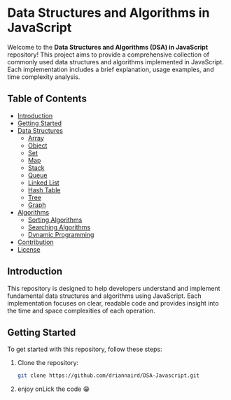 # Data Structures and Algorithms in JavaScript

Welcome to the **Data Structures and Algorithms (DSA) in JavaScript** repository! This project aims to provide a comprehensive collection of commonly used data structures and algorithms implemented in JavaScript. Each implementation includes a brief explanation, usage examples, and time complexity analysis.

## Table of Contents

- [Introduction](#introduction)
- [Getting Started](#getting-started)
- [Data Structures](#data-structures)
  - [Array](https://github.com/driannaird/DSA-Javascript/blob/main/array.js)
  - [Object](https://github.com/driannaird/DSA-Javascript/blob/main/object.js)
  - [Set](https://github.com/driannaird/DSA-Javascript/blob/main/set.js)
  - [Map](https://github.com/driannaird/DSA-Javascript/blob/main/map.js)
  - [Stack](https://github.com/driannaird/DSA-Javascript/blob/main/stack.js)
  - [Queue](https://github.com/driannaird/DSA-Javascript/blob/main/queue.js)
  - [Linked List](#linked-list)
  - [Hash Table](#hash-table)
  - [Tree](#tree)
  - [Graph](#graph)
- [Algorithms](#algorithms)
  - [Sorting Algorithms](#sorting-algorithms)
  - [Searching Algorithms](#searching-algorithms)
  - [Dynamic Programming](#dynamic-programming)
- [Contribution](#contribution)
- [License](#license)

## Introduction

This repository is designed to help developers understand and implement fundamental data structures and algorithms using JavaScript. Each implementation focuses on clear, readable code and provides insight into the time and space complexities of each operation.

## Getting Started

To get started with this repository, follow these steps:

1. Clone the repository:
   ```bash
   git clone https://github.com/driannaird/DSA-Javascript.git
   ```
2. enjoy onLick the code 😁

